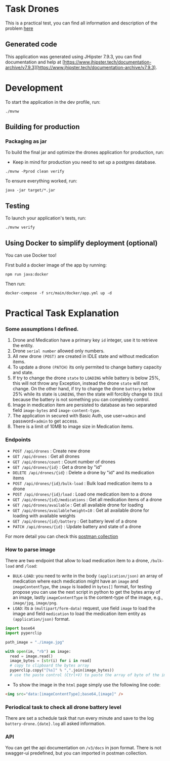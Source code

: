 # Task Drones

This is a practical test, you can find all information and description of the problem [here](./drones.md)

## Generated code

This application was generated using JHipster 7.9.3, you can find documentation and help at [https://www.jhipster.tech/documentation-archive/v7.9.3](https://www.jhipster.tech/documentation-archive/v7.9.3).

# Development

To start the application in the dev profile, run:

```
./mvnw
```

## Building for production

### Packaging as jar

To build the final jar and optimize the drones application for production, run:

- Keep in mind for production you need to set up a postgres database.

```
./mvnw -Pprod clean verify
```

To ensure everything worked, run:

```
java -jar target/*.jar
```

## Testing

To launch your application's tests, run:

```
./mvnw verify
```

## Using Docker to simplify deployment (optional)

You can use Docker too!

First build a docker image of the app by running:

```
npm run java:docker
```

Then run:

```
docker-compose -f src/main/docker/app.yml up -d
```

# Practical Task Explanation

### Some assumptions I defined.

1. Drone and Medication have a primary key `id` integer, use it to retrieve the entity.
2. Drone `serial number` allowed only numbers.
3. All new drone `(POST)` are created in IDLE state and without medication items.
4. To update a drone `(PATCH)` its only permited to change battery capacity and state.
5. If try to change the drone `state` to `LOADING` while battery is below 25%, this will not throw any Exception, instead the drone `state` will not change. On the other hand, if try to change the drone `battery` below 25% while its state is `LOADING`, then the state will forcibly change to `IDLE` because the battery is not something you can completely control.
6. Image in medication item are persisted to database as two separated field `image-bytes` and `image-content-type`.
7. The application in secured with Basic Auth, use user=`admin` and password=`admin` to get access.
8. There is a limit of 10MB to image size in Medication items.

### Endpoints

- `POST /api/drones` : Create new drone
- `GET /api/drones` : Get all drones
- `GET /api/drones/count` : Count number of drones
- `GET /api/drones/{id}` : Get a drone by "id"
- `DELETE /api/drones/{id}` : Delete a drone by "id" and its medication items
- `POST /api/drones/{id}/bulk-load` : Bulk load medication items to a drone
- `POST /api/drones/{id}/load` : Load one medication item to a drone
- `GET /api/drones/{id}/medications` : Get all medication items of a drone
- `GET /api/drones/available` : Get all available drone for loading
- `GET /api/drones/available?weight=10` : Get all available drone for loading with available weights
- `GET /api/drones/{id}/battery` : Get battery level of a drone
- `PATCH /api/drones/{id}` : Update battery and state of a drone

For more detail you can check this [postman collection](./Drones.postman_collection.json)

### How to parse image

There are two endpoint that allow to load medication item to a drone, `/bulk-load` and `/load`:

- `BULK-LOAD`: you need to write in the body `(application/json)` an array of medication where each medication might have an `image` and `imageContentType`, the `image` is loaded in `bytes[]` format, for testing propose you can use the next script in python to get the bytes array of an image, lastly `imageContentType` is the content-type of the image, e.g., `image/jpg`, `image/png`.
- `LOAD`: its a `(multipart/form-data)` request, use field `image` to load the image and field `medication` to load the medication item entity as `(application/json)` format.

```py
import base64
import pyperclip

path_image = "./image.jpg"

with open(im, "rb") as image:
  read = image.read()
  image_bytes = [str(i) for i in read]
  # copy to clipboard the bytes array
  pyperclip.copy("[%s]" % ",".join(image_bytes))
  # use the paste control (Ctrl+V) to paste the array of byte of the image
```

- To show the image in the `html` page simply use the following line code:

```html
<img src="data:[imageContentType];base64,[image]" />
```

### Periodical task to check all drone battery level

There are set a schedule task that run every minute and save to the log `battery-drone.{date}.log` all asked information.

### API

You can get the api documentation on `/v3/docs` in json format. There is not swagger-ui predefined, but you can imported in postman collection.
